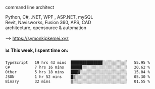 command line architect

Python, C#, .NET, WPF , ASP.NET, mySQL <br>
Revit, Navisworks, Fusion 360, APS, CAD <br>
architecture, opensource & automation<br>
<br>
--> https://symonkipkemei.xyz

#### 📊 This week, I spent time on:
<!--START_SECTION:waka-->

```txt
TypeScript   19 hrs 43 mins  ██████████████░░░░░░░░░░░   55.95 %
C#           7 hrs 16 mins   █████░░░░░░░░░░░░░░░░░░░░   20.62 %
Other        5 hrs 18 mins   ███▓░░░░░░░░░░░░░░░░░░░░░   15.04 %
JSON         1 hr 52 mins    █▒░░░░░░░░░░░░░░░░░░░░░░░   05.30 %
Binary       32 mins         ▒░░░░░░░░░░░░░░░░░░░░░░░░   01.55 %
```

<!--END_SECTION:waka-->
